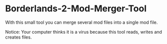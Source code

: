 # Borderlands-2-Mod-Merger-Tool
With this small tool you can merge several mod files into a single mod file.

Notice:
Your computer thinks it is a virus because this tool reads, writes and creates files.
